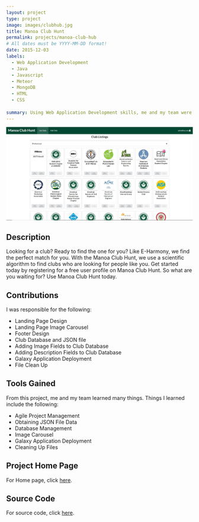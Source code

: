 ```yaml
---
layout: project
type: project
image: images/clubhub.jpg
title: Manoa Club Hunt
permalink: projects/manoa-club-hub
# All dates must be YYYY-MM-DD format!
date: 2015-12-03
labels:
  - Web Application Development
  - Java
  - Javascript
  - Meteor
  - MongoDB
  - HTML
  - CSS
  
summary: Using Web Application Development skills, me and my team were able to create a Hub for all the clubs at the University of Hawaii at Manoa.
---
```


<img class="ui medium right floated rounded image" src="../images/clubhub.jpg">

## Description

Looking for a club? Ready to find the one for you? Like E-Harmony, we find the perfect match for you. With the Manoa Club Hunt, we use a scientific algorithm to find clubs who are looking for people like you. Get started today by registering for a free user profile on Manoa Club Hunt. So what are you waiting for? Use Manoa Club Hunt today.

## Contributions

I was responsible for the following:
  * Landing Page Design
  * Landing Page Image Carousel
  * Footer Design
  * Club Database and JSON file
  * Adding Image Fields to Club Database
  * Adding Description Fields to Club Database
  * Galaxy Application Deployment
  * File Clean Up

## Tools Gained

From this project, me and my team learned many things. Things I learned include the following:
  * Agile Project Management
  * Obtaining JSON File Data
  * Database Management
  * Image Carousel
  * Galaxy Application Deployment
  * Cleaning Up Files
 
## Project Home Page
For Home page, click [here](https://manoa-club-hunt.github.io/).

## Source Code
For source code, click [here](https://github.com/manoa-club-hunt/manoa-club-hunt).
